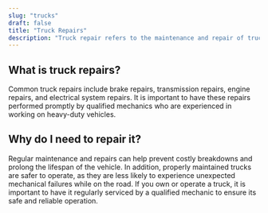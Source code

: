 ```yaml
---
slug: "trucks"
draft: false
title: "Truck Repairs"
description: "Truck repair refers to the maintenance and repair of trucks and other heavy-duty vehicles. These vehicles are used for a variety of purposes, such as hauling cargo, construction work, and transportation of goods and materials. Like any other vehicle, trucks require regular maintenance and repairs to ensure their safe and reliable operation. Failure to perform regular maintenance and repairs can result in breakdowns, reduced fuel efficiency, and even accidents."
---
```


## What is truck repairs?

Common truck repairs include brake repairs, transmission repairs, engine repairs, and electrical system repairs. It is important to have these repairs performed promptly by qualified mechanics who are experienced in working on heavy-duty vehicles.

## Why do I need to repair it?

Regular maintenance and repairs can help prevent costly breakdowns and prolong the lifespan of the vehicle. In addition, properly maintained trucks are safer to operate, as they are less likely to experience unexpected mechanical failures while on the road. If you own or operate a truck, it is important to have it regularly serviced by a qualified mechanic to ensure its safe and reliable operation.
